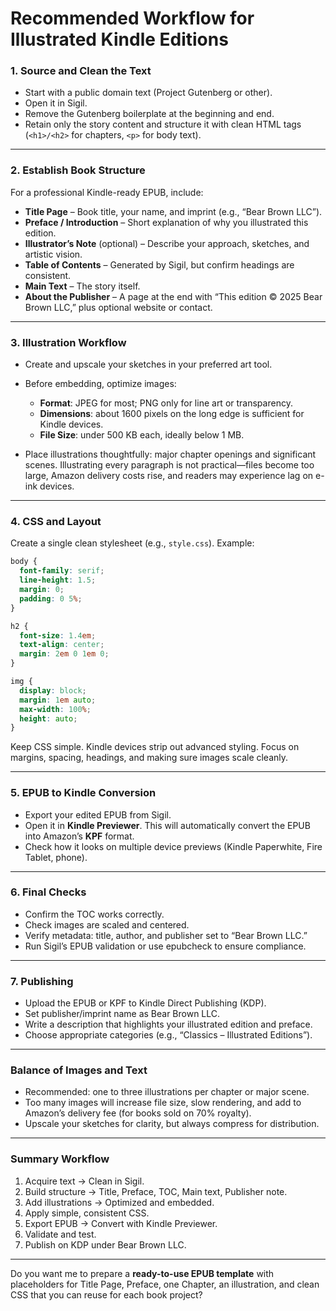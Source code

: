 # Recommended Workflow for Illustrated Kindle Editions

### 1. Source and Clean the Text

* Start with a public domain text (Project Gutenberg or other).
* Open it in Sigil.
* Remove the Gutenberg boilerplate at the beginning and end.
* Retain only the story content and structure it with clean HTML tags (`<h1>/<h2>` for chapters, `<p>` for body text).

---

### 2. Establish Book Structure

For a professional Kindle-ready EPUB, include:

* **Title Page** – Book title, your name, and imprint (e.g., “Bear Brown LLC”).
* **Preface / Introduction** – Short explanation of why you illustrated this edition.
* **Illustrator’s Note** (optional) – Describe your approach, sketches, and artistic vision.
* **Table of Contents** – Generated by Sigil, but confirm headings are consistent.
* **Main Text** – The story itself.
* **About the Publisher** – A page at the end with “This edition © 2025 Bear Brown LLC,” plus optional website or contact.

---

### 3. Illustration Workflow

* Create and upscale your sketches in your preferred art tool.
* Before embedding, optimize images:

  * **Format**: JPEG for most; PNG only for line art or transparency.
  * **Dimensions**: about 1600 pixels on the long edge is sufficient for Kindle devices.
  * **File Size**: under 500 KB each, ideally below 1 MB.
* Place illustrations thoughtfully: major chapter openings and significant scenes. Illustrating every paragraph is not practical—files become too large, Amazon delivery costs rise, and readers may experience lag on e-ink devices.

---

### 4. CSS and Layout

Create a single clean stylesheet (e.g., `style.css`). Example:

```css
body {
  font-family: serif;
  line-height: 1.5;
  margin: 0;
  padding: 0 5%;
}

h2 {
  font-size: 1.4em;
  text-align: center;
  margin: 2em 0 1em 0;
}

img {
  display: block;
  margin: 1em auto;
  max-width: 100%;
  height: auto;
}
```

Keep CSS simple. Kindle devices strip out advanced styling. Focus on margins, spacing, headings, and making sure images scale cleanly.

---

### 5. EPUB to Kindle Conversion

* Export your edited EPUB from Sigil.
* Open it in **Kindle Previewer**. This will automatically convert the EPUB into Amazon’s **KPF** format.
* Check how it looks on multiple device previews (Kindle Paperwhite, Fire Tablet, phone).

---

### 6. Final Checks

* Confirm the TOC works correctly.
* Check images are scaled and centered.
* Verify metadata: title, author, and publisher set to “Bear Brown LLC.”
* Run Sigil’s EPUB validation or use epubcheck to ensure compliance.

---

### 7. Publishing

* Upload the EPUB or KPF to Kindle Direct Publishing (KDP).
* Set publisher/imprint name as Bear Brown LLC.
* Write a description that highlights your illustrated edition and preface.
* Choose appropriate categories (e.g., “Classics – Illustrated Editions”).

---

### Balance of Images and Text

* Recommended: one to three illustrations per chapter or major scene.
* Too many images will increase file size, slow rendering, and add to Amazon’s delivery fee (for books sold on 70% royalty).
* Upscale your sketches for clarity, but always compress for distribution.

---

### Summary Workflow

1. Acquire text → Clean in Sigil.
2. Build structure → Title, Preface, TOC, Main text, Publisher note.
3. Add illustrations → Optimized and embedded.
4. Apply simple, consistent CSS.
5. Export EPUB → Convert with Kindle Previewer.
6. Validate and test.
7. Publish on KDP under Bear Brown LLC.

---

Do you want me to prepare a **ready-to-use EPUB template** with placeholders for Title Page, Preface, one Chapter, an illustration, and clean CSS that you can reuse for each book project?
